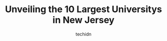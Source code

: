 ---
layout: ampstory
image: https://i0.wp.com/paketmu.com/wp-content/uploads/2023/06/rutgers-university-camden-0-in-new-jersey-1686366418.jpeg?resize=640,853
author: techidn
featured: false
description: Explore the diverse University scene in New Jersey, home to an incredible selection of 10 establishments catering to every taste. Whether youre in search of iconic favorites or undiscovered
title: Unveiling the 10 Largest Universitys in New Jersey
cover:
   title: Unveiling the 10 Largest Universitys in New Jersey
   subtitle: RICKPATE
   background: https://paketmu.com/wp-content/uploads/2023/06/rutgers-university-camden-0-in-new-jersey-1686366418.jpeg

pages: 
 - layout: thirds
   top: <h1>#1 Princeton University</h1>
   bottom: "<p>Really beautiful campus. I stopped by here and dont regret anything. I loved walking around and seeing all the different buildings and dorms. It was actually gorgeous. T</p>"
   background: https://paketmu.com/wp-content/uploads/2023/06/rutgers-university-camden-1-in-new-jersey-1686366419.jpeg
   backgroundblur: true
 - layout: thirds
   top: <h1>#2 Rutgers–New Brunswick</h1>
   bottom: "<p>The best university in New Jersey and one the top public institutions in country. So big that there are 5 different campuses in the New Brunswick/Piscataway. A lot of gre</p>"
   background: https://paketmu.com/wp-content/uploads/2023/06/rutgers-university-camden-2-in-new-jersey-1686366420.jpeg
   cta:
      link: https://paketmu.com/unveiling-the-10-largest-universitys-in-new-jersey/
      text: Unveiling the 10 Largest Universitys in New Jersey
 - layout: thirds
   top: <h1>#3 Montclair State University</h1>
   bottom: "<p>I like this university campus. Is very green and neat. There is happy silence here and many times you can encounter a deer around.They have huge buildings and structures </p>"
   background: https://paketmu.com/wp-content/uploads/2023/06/rutgers-university-camden-3-in-new-jersey-1686366420.jpeg
   cta:
      link: https://paketmu.com/unveiling-the-10-largest-universitys-in-new-jersey/
      text: Unveiling the 10 Largest Universitys in New Jersey
 - layout: thirds
   top: <h1>#4 Kean University</h1>
   bottom: "<p>1000 Morris Ave, Union, NJ 07083, United States</p>"
   background: https://images.unsplash.com/photo-1489648022186-8f49310909a0?ixlib=rb-4.0.3&ixid=MnwxMjA3fDB8MHxwaG90by1wYWdlfHx8fGVufDB8fHx8&auto=format&fit=crop&w=640&h=853&q=80
   cta:
      link: https://paketmu.com/unveiling-the-10-largest-universitys-in-new-jersey/
      text: Unveiling the 10 Largest Universitys in New Jersey
 - layout: thirds
   top: <h1>#5 Ramapo College of New Jersey</h1>
   bottom: "<p>505 Ramapo Valley Rd, Mahwah, NJ 07430, United States</p>"
   background: https://images.unsplash.com/photo-1522441815192-d9f04eb0615c?ixlib=rb-4.0.3&ixid=MnwxMjA3fDB8MHxwaG90by1wYWdlfHx8fGVufDB8fHx8&auto=format&fit=crop&w=640&h=853&q=80
   cta:
      link: https://paketmu.com/unveiling-the-10-largest-universitys-in-new-jersey/
      text: Unveiling the 10 Largest Universitys in New Jersey
 - layout: thirds
   top: <h1>#6 Rider University</h1>
   bottom: "<p>2083 Lawrenceville Rd, Lawrenceville, NJ 08648, United States</p>"
   background: https://images.unsplash.com/photo-1546497974-b213c9efb599?ixlib=rb-4.0.3&ixid=MnwxMjA3fDB8MHxwaG90by1wYWdlfHx8fGVufDB8fHx8&auto=format&fit=crop&w=640&h=853&q=80
   cta:
      link: https://paketmu.com/unveiling-the-10-largest-universitys-in-new-jersey/
      text: Unveiling the 10 Largest Universitys in New Jersey
 - layout: thirds
   top: <h1>#7 Rowan University</h1>
   bottom: "<p>201 Mullica Hill Rd, Glassboro, NJ 08028, United States</p>"
   background: https://images.unsplash.com/photo-1597773150796-e5c14ebecbf5?ixlib=rb-4.0.3&ixid=MnwxMjA3fDB8MHxwaG90by1wYWdlfHx8fGVufDB8fHx8&auto=format&fit=crop&w=640&h=853&q=80
   cta:
      link: https://paketmu.com/unveiling-the-10-largest-universitys-in-new-jersey/
      text: Unveiling the 10 Largest Universitys in New Jersey
 - layout: thirds
   middle: Continue reading...
   background: https://images.unsplash.com/photo-1540457036297-448b6b99e91c?ixlib=rb-4.0.3&ixid=MnwxMjA3fDB8MHxwaG90by1wYWdlfHx8fGVufDB8fHx8&auto=format&fit=crop&w=640&h=853&q=80
   cta:
      link: https://paketmu.com/unveiling-the-10-largest-universitys-in-new-jersey/
      text: Unveiling the 10 Largest Universitys in New Jersey
      
---